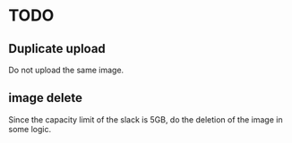# TODO

## Duplicate upload
Do not upload the same image.

## image delete
Since the capacity limit of the slack is 5GB, do the deletion of the image in some logic.
